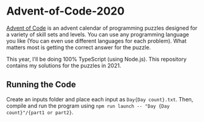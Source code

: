 # Advent-of-Code-2020
[Advent of Code](https://adventofcode.com/2021) is an advent calendar of programming puzzles designed for a variety of skill sets and levels. You can use any programming language you like (You can even use different languages for each problem). What matters most is getting the correct answer for the puzzle. 

This year, I'll be doing 100% TypeScript (using Node.js). This repository contains my solutions for the puzzles in 2021.

## Running the Code
Create an inputs folder and place each input as `Day{Day count}.txt`. Then, compile and run the program using `npm run launch -- "Day {Day count}"/{part1 or part2}`.